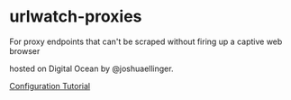 # urlwatch-proxies
For proxy endpoints that can't be scraped without firing up a captive web browser

hosted on Digital Ocean by @joshuaellinger. 

[Configuration Tutorial](https://pythonforundergradengineers.com/flask-app-on-digital-ocean.html#set-up-a-new-digital-ocean-droplet)
    
